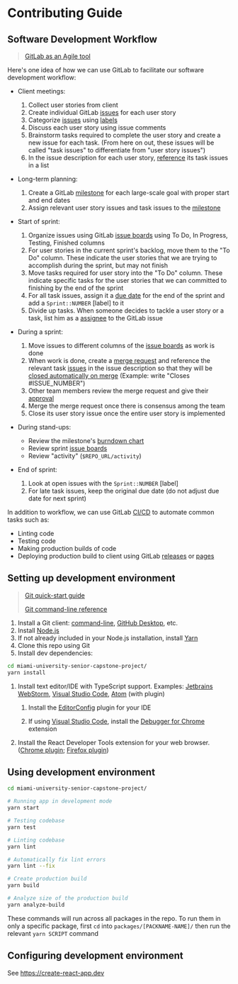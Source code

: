 [milestone]: https://docs.gitlab.com/ee/user/project/milestones/
[issues]: https://docs.gitlab.com/ee/user/project/issues/
[task list]: https://docs.gitlab.com/ee/user/markdown.html#task-lists
[issue boards]: https://docs.gitlab.com/ee/user/project/issue_board.html
[burndown chart]: https://docs.gitlab.com/ee/user/project/milestones/burndown_charts.html
[CI/CD]: https://docs.gitlab.com/ee/ci/README.html
[labels]: https://docs.gitlab.com/ee/user/project/labels.html
[releases]: https://docs.gitlab.com/ee/user/project/releases/
[pages]: https://docs.gitlab.com/ee/user/project/pages/
[assignee]: https://docs.gitlab.com/ee/user/project/issues/multiple_assignees_for_issues.html
[reference]: https://docs.gitlab.com/ee/user/markdown.html#special-gitlab-references
[automatically closing issues]: https://docs.gitlab.com/ee/user/project/issues/managing_issues.html#closing-issues-automatically
[merge request]: https://docs.gitlab.com/ee/user/project/merge_requests/
[due date]: https://docs.gitlab.com/ee/user/project/issues/due_dates.html
[approval]: https://docs.gitlab.com/ee/user/project/merge_requests/merge_request_approvals.html

[Git - the simple guide]: https://rogerdudler.github.io/git-guide/
[Git reference guide]: https://www.digitalocean.com/community/tutorials/how-to-use-git-a-reference-guide
[Git command-line]: https://git-scm.com/downloads
[GitHub Desktop]: https://desktop.github.com/
[Node.js]: https://nodejs.org/en/download/package-manager/
[Yarn]: https://yarnpkg.com/en/docs/install
[Jetbrains WebStorm]: https://www.jetbrains.com/webstorm/
[Visual Studio Code]: https://code.visualstudio.com/
[Atom]: https://atom.io/
[EditorConfig]: https://editorconfig.org/#download
[React Development Tools - Chrome]: https://chrome.google.com/webstore/detail/react-developer-tools/fmkadmapgofadopljbjfkapdkoienihi
[React Development Tools - Firefox]: https://addons.mozilla.org/en-US/firefox/addon/react-devtools/
[Debugger for Chrome]: https://marketplace.visualstudio.com/items?itemName=msjsdiag.debugger-for-chrome

# Contributing Guide

## Software Development Workflow

> [GitLab as an Agile tool](https://about.gitlab.com/solutions/agile-delivery/)

Here's one idea of how we can use GitLab to facilitate our software development workflow:

- Client meetings:

  1. Collect user stories from client
  1. Create individual GitLab [issues] for each user story
  1. Categorize [issues] using [labels]
  1. Discuss each user story using issue comments
  1. Brainstorm tasks required to complete the user story and create a new issue for each task.
     (From here on out, these issues will be called "task issues" to differentiate from "user story issues")
  1. In the issue description for each user story, [reference] its task issues in a list

- Long-term planning:

  1. Create a GitLab [milestone] for each large-scale goal with proper start and end dates
  1. Assign relevant user story issues and task issues to the [milestone]

- Start of sprint:

  1. Organize issues using GitLab [issue boards] using To Do, In Progress, Testing, Finished columns
  1. For user stories in the current sprint's backlog, move them to the "To Do" column.
     These indicate the user stories that we are trying to accomplish during the sprint,
     but may not finish
  1. Move tasks required for user story into the "To Do" column.
     These indicate specific tasks for the user stories that we can committed to finishing by the end of the sprint
  1. For all task issues,
     assign it a [due date] for the end of the sprint
     and add a `Sprint::NUMBER` [label] to it
  1. Divide up tasks.
     When someone decides to tackle a user story or a task, list him as a [assignee] to the GitLab issue

- During a sprint:

  1. Move issues to different columns of the [issue boards] as work is done
  1. When work is done, create a [merge request]
     and reference the relevant task [issues] in the issue description
     so that they will be [closed automatically on merge][automatically closing issues]
     (Example: write "Closes #ISSUE_NUMBER")
  1. Other team members review the merge request and give their [approval]
  1. Merge the merge request once there is consensus among the team
  1. Close its user story issue once the entire user story is implemented

- During stand-ups:

  - Review the milestone's [burndown chart]
  - Review sprint [issue boards]
  - Review "activity" (`$REPO_URL/activity`)

- End of sprint:

  1. Look at open issues with the `Sprint::NUMBER` [label]
  1. For late task issues, keep the original due date (do not adjust due date for next sprint)

In addition to workflow, we can use GitLab [CI/CD] to automate common tasks such as:

- Linting code
- Testing code
- Making production builds of code
- Deploying production build to client using GitLab [releases] or [pages]

## Setting up development environment

> [Git quick-start guide][Git - the simple guide]
>
> [Git command-line reference][Git reference guide]

1. Install a Git client: [command-line][Git command-line], [GitHub Desktop], etc.
1. Install [Node.js]
1. If not already included in your Node.js installation, install [Yarn]
1. Clone this repo using Git
1. Install dev dependencies:

  ```bash
  cd miami-university-senior-capstone-project/
  yarn install
  ```

1. Install text editor/IDE with TypeScript support.
   Examples: [Jetbrains WebStorm], [Visual Studio Code], [Atom] (with plugin)

    1. Install the [EditorConfig] plugin for your IDE

    1. If using [Visual Studio Code], install the [Debugger for Chrome] extension

1. Install the React Developer Tools extension for your web browser.
   ([Chrome plugin][React Development Tools - Chrome];
   [Firefox plugin][React Development Tools - Firefox])

## Using development environment

```bash
cd miami-university-senior-capstone-project/

# Running app in development mode
yarn start

# Testing codebase
yarn test

# Linting codebase
yarn lint

# Automatically fix lint errors
yarn lint --fix

# Create production build
yarn build

# Analyze size of the production build
yarn analyze-build
```

These commands will run across all packages in the repo.
To run them in only a specific package,
first `cd` into `packages/[PACKNAME-NAME]/`
then run the relevant `yarn SCRIPT` command

## Configuring development environment

See https://create-react-app.dev

